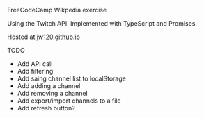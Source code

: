 
FreeCodeCamp Wikpedia exercise

Using the Twitch API. Implemented with TypeScript and Promises.

Hosted at [jw120.github.io](https://jw120.github.io)



TODO

* Add API call
* Add filtering
* Add saing channel list to localStorage
* Add adding a channel
* Add removing a channel
* Add export/import channels to a file
* Add refresh button?